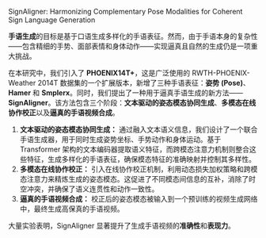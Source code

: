 SignAligner: Harmonizing Complementary Pose Modalities for Coherent Sign Language Generation


**手语生成**的目标是基于口语生成多样化的手语表征。然而，由于手语本身的复杂性——包含精细的手势、面部表情和身体动作——实现逼真且自然的生成仍是一项重大挑战。   

在本研究中，我们引入了 **PHOENIX14T+**，这是广泛使用的 RWTH-PHOENIX-Weather 2014T 数据集的一个扩展版本，新增了三种手语表征：**姿势 (Pose)**、**Hamer** 和 **Smplerx**。同时，我们提出了一种用于逼真手语生成的新方法——**SignAligner**。该方法包含三个阶段：**文本驱动的姿态模态协同生成**、**多模态在线协作校正**以及**逼真的手语视频合成**。    

1.  **文本驱动的姿态模态协同生成：** 通过融入文本语义信息，我们设计了一个联合手语生成器，用于同时生成姿势坐标、手势动作和身体运动。基于 Transformer 架构的文本编码器提取语义特征，而跨模态注意力机制则整合这些特征，生成多样化的手语表征，确保模态特征的准确映射并控制其多样性。   
2.  **多模态在线协作校正：** 引入在线协作校正机制，利用动态损失加权策略和跨模态注意力来精炼生成的姿态模态。这促进了不同模态间信息的互补，消除了时空冲突，并确保了语义连贯性和动作一致性。   
3.  **逼真的手语视频合成：** 校正后的姿态模态被输入到一个预训练的视频生成网络中，最终生成高保真的手语视频。   

大量实验表明，SignAligner 显著提升了生成手语视频的**准确性**和**表现力**。    